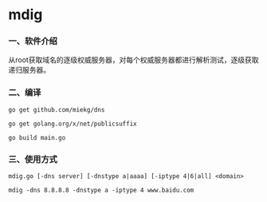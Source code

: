 # mdig

### 一、软件介绍

从root获取域名的逐级权威服务器，对每个权威服务器都进行解析测试，逐级获取递归服务器。



### 二、编译

`go get github.com/miekg/dns`

`go get golang.org/x/net/publicsuffix`

`go build main.go`



### 三、使用方式

`mdig.go [-dns server] [-dnstype a|aaaa] [-iptype 4|6|all] <domain>`

`mdig -dns 8.8.8.8 -dnstype a -iptype 4 www.baidu.com`

